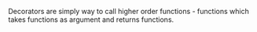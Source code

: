 
Decorators are simply way to call higher order functions - functions which takes functions as argument and returns functions.
